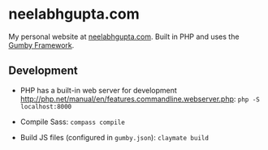 # neelabhgupta.com
My personal website at [neelabhgupta.com](http://neelabhgupta.com/).
Built in PHP and uses the [Gumby Framework](http://gumbyframework.com/).

## Development
* PHP has a built-in web server for development <http://php.net/manual/en/features.commandline.webserver.php>:
`php -S localhost:8000`

* Compile Sass:
`compass compile`

* Build JS files (configured in `gumby.json`):
`claymate build`
